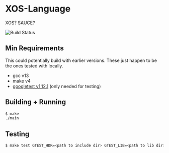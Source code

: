 # XOS-Language

XOS? SAUCE?

![Build Status]([https://github.com/github/docs/actions/workflows/build.yml/badge.svg](https://github.com/dsLeks/XOS-Language/actions/workflows/build.yml/badge.svg))

## Min Requirements

This could potentially build with earlier versions. These just happen to be the
ones tested with locally.

- gcc v13
- make v4
- [googletest v1.12.1](https://github.com/google/googletest/releases/tag/release-1.12.1)  (only needed for testing)

## Building + Running

```sh
$ make
./main
```

## Testing

```sh
$ make test GTEST_HDR=<path to include dir> GTEST_LIB=<path to lib dir>
```
